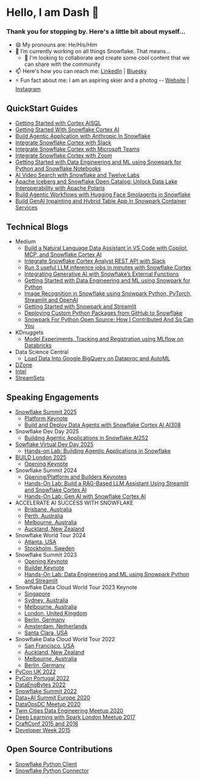 # Hello, I am Dash 👋

### Thank you for stopping by. Here's a little bit about myself...

- 😄 My pronouns are: He/His/Him
- 🔭 I’m currently working on all things Snowflake. That means...
   - 👯 I'm looking to collaborate and create some cool content that we can share with the community
- 📫 Here's how you can reach me: [LinkedIn](https://www.linkedin.com/in/dash-desai/) | [Bluesky](https://bsky.app/profile/iamontheinet.bsky.social)
- ⚡ Fun fact about me: I am an aspiring skier and a photog -- [Website](https://www.natureunraveled.com/) | [Instagram](https://www.instagram.com/nature.unraveled.photography/)

## QuickStart Guides

 - [Getting Started with Cortex AISQL](https://quickstarts.snowflake.com/guide/getting-started-with-cortex-aisql/index.html)
 - [Getting Started With Snowflake Cortex AI](https://quickstarts.snowflake.com/guide/getting-started-with-snowflake-cortex-ai/index.html)
 - [Build Agentic Application with Anthropic In Snowflake](https://quickstarts.snowflake.com/guide/build-agentic-application-in-snowflake/index.html)
 - [Integrate Snowflake Cortex with Slack](https://quickstarts.snowflake.com/guide/integrate_snowflake_cortex_agents_with_slack/index.html)
 - [Integrate Snowflake Cortex with Microsoft Teams](https://quickstarts.snowflake.com/guide/integrate_snowflake_cortex_agents_with_microsoft_teams/index.html)
 - [Integrate Snowflake Cortex with Zoom](https://quickstarts.snowflake.com/guide//integrate-snowflake-cortex-agents-with-zoom/index.html)
 - [
Getting Started with Data Engineering and ML using Snowpark for Python and Snowflake Notebooks](https://quickstarts.snowflake.com/guide/getting_started_with_dataengineering_ml_using_snowpark_python/index.html)
- [AI Video Search with Snowflake and Twelve Labs](https://quickstarts.snowflake.com/guide/ai-video-search-with-snowflake-and-twelveLabs/index.html)
- [Apache Iceberg and Snowflake Open Catalog: Unlock Data Lake Interoperability with Apache Polaris](https://quickstarts.snowflake.com/guide/apache-iceberg-snowflake-open-catalog-snowpipe-streaming/index.html)
- [Build Agentic Workflows with Hugging Face Smolagents in Snowflake](https://quickstarts.snowflake.com/guide/build-agentic-workflows-with-huggingface-smolagents-in-snowflake/index.html)
- [Build GenAI Inpainting and Hybrid Table App in Snowpark Container Services](https://quickstarts.snowflake.com/guide/build_genai_inpainting_and_hybridtable_app_in_snowpark_container_services/index.html)

## Technical Blogs
   - Medium
     - [Build a Natural Language Data Assistant in VS Code with Copilot, MCP, and Snowflake Cortex AI](https://medium.com/snowflake/build-a-natural-language-data-assistant-in-vs-code-with-copilot-mcp-and-snowflake-cortex-ai-04a22a3b0f17)
     - [Integrate Snowflake Cortex Analyst REST API with Slack](https://medium.com/snowflake/integrate-snowflake-cortex-analyst-rest-api-with-slack-0b70bde3cb7b)
     - [Run 3 useful LLM inference jobs in minutes with Snowflake Cortex](https://medium.com/snowflake/run-3-useful-llm-inference-jobs-in-minutes-with-snowflake-cortex-743a6096fff8)
     - [Integrating Generative AI with Snowflake’s External Functions](https://medium.com/snowflake/integrating-generative-ai-with-snowflakes-external-functions-1764e861b23a)
     - [Getting Started with Data Engineering and ML using Snowpark for Python](https://medium.com/snowflake/getting-started-with-data-engineering-and-ml-using-snowpark-for-python-155e05c14e0e)
     - [Image Recognition in Snowflake using Snowpark Python, PyTorch, Streamlit and OpenAI](https://medium.com/snowflake/image-recognition-in-snowflake-using-snowpark-python-pytorch-streamlit-and-openai-1a8167b82449)
     - [Getting Started with Snowpark and Streamlit](https://medium.com/snowflake/getting-started-with-snowpark-for-python-and-streamlit-908b52b7bcc8)
     - [Deploying Custom Python Packages from GitHub to Snowflake](https://medium.com/snowflake/deploying-custom-python-packages-from-github-to-snowflake-f0bb396480c7)
     - [Snowpark For Python Open Source: How I Contributed And So Can You](https://medium.com/snowflake/snowpark-for-python-open-source-how-i-contributed-and-so-can-you-7eb4baac355f)
   - KDnuggets
     - [Model Experiments, Tracking and Registration using MLflow on Databricks](https://www.kdnuggets.com/2021/01/model-experiments-tracking-registration-mlflow-databricks.html)
   - Data Science Central
     - [Load Data Into Google BigQuery on Dataproc and AutoML](https://www.datasciencecentral.com/load-data-into-google-bigquery-on-dataproc-and-automl/)
   - [DZone](https://dzone.com/users/3445386/d-zone.html)
   - [Intel](https://www.intel.com/content/www/us/en/developer/articles/technical/deep-learning-on-qubole-using-bigdl-for-apache-spark.html)
   - [StreamSets](https://www.softwareag.com/en_corporate/blog/author/dash-desai.html)

## Speaking Engagements
  - [Snowflake Summit 2025](https://www.snowflake.com/en/summit/save-the-date/)
    - [Platform Keynote](https://reg.summit.snowflake.com/flow/snowflake/summit25/sessions/page/catalog/session/1741879011617001GONg)
    - [Build and Deploy Data Agents with Snowflake Cortex AI,AI308](https://reg.summit.snowflake.com/flow/snowflake/summit25/sessions/page/catalog/session/1737014712537001aXXq)
  - Snowflake Dev Day 2025
    - [Building Agentic Applications in Snowflake,AI252](https://reg.summit.snowflake.com/flow/snowflake/summit25/sessions/page/catalog/session/1743741914890001G4ms)
  - [Sowflake Virtual Dev Day 2025](https://www.snowflake.com/en/summit/dev-day/)
    - [Hands-on Lab: Building Agentic Applications in Snowflake](https://www.snowflake.com/dev-day-skill-up-with-ai-2025-06-26/?utm_cta=dev-day-promo-banner)
  - [BUILD London 2025](https://www.snowflake.com/build/london/) 
    - [Opening Keynote](https://events.bizzabo.com/677600/agenda/session/1538978) 
  - Snowflake Summit 2024
    - [Opening/Platform and Builders Keynotes](https://reg.summit.snowflake.com/flow/snowflake/summit24/sessions/page/catalog?search=%22Dash%20Desai%22&tab.sessioncatalogtab=1714168666431001NNiH)
    - [Hands-On Lab: Build a RAG-Based LLM Assistant Using Streamlit and Snowflake Cortex AI](https://reg.summit.snowflake.com/flow/snowflake/summit24/sessions/page/catalog/session/1708733126121001yDUB)
    - [Hands-On Lab: Gen AI with Snowflake Cortex AI](https://reg.summit.snowflake.com/flow/snowflake/summit24/sessions/page/catalog/session/1711677008501001OCpZ)
  - ACCELERATE AI SUCCESS WITH SNOWFLAKE
    - [Brisbane, Australia](https://www.snowflake.com/events/accelerate-ai-success-with-snowflake-brisbane/)
    - [Perth, Australia](https://www.snowflake.com/events/accelerate-ai-success-with-snowflake-brisbane/)
    - [Melbourne, Australia](https://www.snowflake.com/events/accelerate-ai-success-with-snowflake-melbourne/)
    - [Auckland, New Zealand](https://www.snowflake.com/events/accelerate-ai-success-with-snowflake-auckland/)
  - Snowflake World Tour 2024
    - [Atlanta, USA](https://www.snowflake.com/events/snowflake-world-tour-atlanta/)
    - [Stockholm, Sweden](https://www.snowflake.com/events/snowflake-world-tour-stockholm/)
  - Snowflake Summit 2023
    - [Opening Keynote](https://events.snowflake.com/summit/sessions/agenda/session/1120282?widget=true)
    - [Builder Keynote](https://events.snowflake.com/summit/sessions/agenda/session/1120281?widget=true)
    - [Hands-On Lab: Data Engineering and ML using Snowpark Python and Streamlit](https://www.snowflake.com/summit/sessions/?agendaPath=speakers/3003917)
  - Snowflake Data Cloud World Tour 2023 Keynote
    - [Singapore](https://www.snowflake.com/data-cloud-world-tour-singapore-agenda/)
    - [Sydney, Australia](https://www.snowflake.com/data-cloud-world-tour-sydney-agenda/)
    - [Melbourne, Australia](https://www.snowflake.com/data-cloud-world-tour-melbourne-agenda/)
    - [London, United Kingdom](https://www.snowflake.com/data-cloud-world-tour-london-agenda/)
    - [Berlin, Germany](https://www.snowflake.com/data-cloud-world-tour-berlin-agenda/)
    - [Amsterdam, Netherlands](https://www.snowflake.com/data-cloud-world-tour-amsterdam-agenda/)
    - [Santa Clara, USA](https://www.snowflake.com/events/data-cloud-world-tour-santa-clara/agenda/)
  - Snowflake Data Cloud World Tour 2022
    - [San Francisco, USA](https://www.snowflake.com/data-cloud-world-tour/americas/san-francisco/agenda?agendaPath=session/1022285)
    - [Auckland, New Zealand](https://www.snowflake.com/data-cloud-world-tour/apj/auckland/agenda-v2/)
    - [Melbourne, Australia](https://www.snowflake.com/data-cloud-world-tour/apj/melbourne/)
    - [Berlin, Germany](https://www.snowflake.com/data-cloud-world-tour/emea/berlin/agenda/)
  - [PyCon UK 2022](https://pretalx.com/pycon-uk-2022/talk/JECQCM/)
  - [PyCon Portugal 2022](https://pretalx.evolutio.pt/pyconpt2022/talk/review/JS8QFSRNJR7PVXVXRUWD737ER7WARXP8)
  - [DataEngBytes 2022](https://sessionize.com/app/speaker/session/352689)
  - [Snowflake Summit 2022](https://events.snowflake.com/summit/agenda?speakers=1550821)
  - [Data+AI Summit Europe 2020](https://databricks.com/session_eu20/model-experiments-tracking-and-registration-using-mlflow-on-databricks)
  - [DataOpsDC Meetup 2020](https://www.meetup.com/DataOpsDC/events/273140615/)
  - [Twin Cities Data Engineering Meetup 2020](https://www.meetup.com/Twin-Cities-Spark-Hadoop-User-Group/events/266731493/)
  - [Deep Learning with Spark London Meetup 2017](https://www.meetup.com/Spark-London/events/243285971/)
  - [CraftConf 2015 and 2016](https://crunchconf.com/)
  - [Developer Week 2015](https://developerweek2015conferenceexpo.sched.com/event/1e937ac4a101dcb183b70c4a171d07a3)
    
## Open Source Contributions
  - [Snowflake Python Client](https://github.com/snowflakedb/snowpark-python/issues/383)
  - [Snowflake Python Connector](https://github.com/snowflakedb/snowflake-connector-python/issues/1175)    

<!--- - 😎 Oh and here's my Dev Card generated by [daily.dev](https://app.daily.dev/) --->

<!--- <a href="https://app.daily.dev/DailyDevTips"><img src="https://github.com/iamontheinet/iamontheinet/blob/main/devcard.svg" width="400" alt="Dash's Dev Card"/></a> --->
